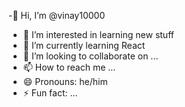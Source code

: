 -👋 Hi, I’m @vinay10000
- 👀 I’m interested in learning new stuff
- 🌱 I’m currently learning React
- 💞️ I’m looking to collaborate on ...
- 📫 How to reach me ...
- 😄 Pronouns: he/him
- ⚡ Fun fact: ...

<!---
vinay10000/vinay10000 is a ✨ special ✨ repository because its `README.md` (this file) appears on your GitHub profile.
You can click the Preview link to take a look at your changes.
--->
